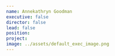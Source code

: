 ```yaml
---
name: Annekathryn Goodman
executive: false
director: false
lead: false
position:  
project:  
image: ../assets/default_exec_image.png
---
```

